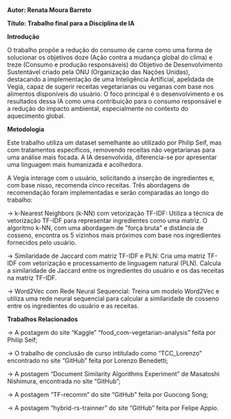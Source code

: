 **Autor: Renata Moura Barreto**

**Título: Trabalho final para a Disciplina de IA**



**Introdução**

O trabalho propõe a redução do consumo de carne como uma forma de solucionar os objetivos doze (Ação contra a mudança global do clima) e treze (Consumo e produção responsáveis) do Objetivo de Desenvolvimento Sustentável criado pela ONU (Organização das Nações Unidas), destacando a implementação de uma Inteligência Artificial, apelidada de Vegia, capaz de sugerir receitas vegetarianas ou veganas com base nos alimentos disponíveis do usuário. O foco principal é o desenvolvimento e os resultados dessa IA como uma contribuição para o consumo responsável e a redução do impacto ambiental, especialmente no contexto do aquecimento global.


**Metodologia**

Este trabalho utiliza um dataset semelhante ao utilizado por Philip Seif, mas com tratamentos específicos, removendo receitas não vegetarianas para uma análise mais focada. A IA desenvolvida, diferencia-se por apresentar uma linguagem mais humanizada e acolhedora.

A Vegia interage com o usuário, solicitando a inserção de ingredientes e, com base nisso, recomenda cinco receitas. Três abordagens de recomendação foram implementadas e serão comparadas ao longo do trabalho:

  -> k-Nearest Neighbors (k-NN) com vetorização TF-IDF: Utiliza a técnica de vetorização TF-IDF para representar ingredientes como uma matriz. O algoritmo k-NN, com uma abordagem de "força bruta" e distância de cosseno, encontra os 5 vizinhos mais próximos com base nos ingredientes fornecidos pelo usuário.
  
  -> Similaridade de Jaccard com matriz TF-IDF e PLN: Cria uma matriz TF-IDF com vetorização e processamento de linguagem natural (PLN). Calcula a similaridade de Jaccard entre os ingredientes do usuário e os das receitas na matriz TF-IDF.
  
  -> Word2Vec com Rede Neural Sequencial: Treina um modelo Word2Vec e utiliza uma rede neural sequencial para calcular a similaridade de cosseno entre os ingredientes do usuário e as receitas.


**Trabalhos Relacionados**

  -> A postagem do site “Kaggle” “food_com-vegetarian-analysis” feita por Philip Seif;
  
  -> O trabalho de conclusão de curso intitulado como “TCC_Lorenzo” encontrado no site “GitHub” feita por Lorenzo Benedetti;
  
  -> A postagem “Document Similarity Algorithms Experiment” de Masatoshi Nishimura, encontrada no site “GitHub”;
  
  -> A postagem “TF-recomm” do site “GitHub” feita por Guocong Song; 
  
  -> A postagem “hybrid-rs-trainner” do site “GitHub” feita por Felipe Appio.


